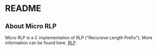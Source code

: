 # README #

## About Micro RLP

Micro RLP is a C implementation of RLP ("Recursive Length Prefix").  More information can be found here. [RLP](https://github.com/ethereum/wiki/wiki/RLP).
